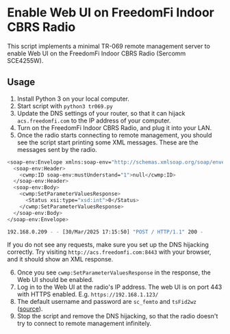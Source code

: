# Enable Web UI on FreedomFi Indoor CBRS Radio

This script implements a minimal TR-069 remote management server to enable Web UI on the FreedomFi Indoor CBRS Radio (Sercomm SCE4255W).

## Usage

1. Install Python 3 on your local computer.
2. Start script with `python3 tr069.py`
3. Update the DNS settings of your router, so that it can hijack `acs.freedomfi.com` to the IP address of your computer.
4. Turn on the FreedomFi Indoor CBRS Radio, and plug it into your LAN.
5. Once the radio starts connecting to remote management, you should see the script start printing some XML messages. These are the messages sent by the radio.

```bash
<soap-env:Envelope xmlns:soap-env="http://schemas.xmlsoap.org/soap/envelope/" xmlns:soap-enc="http://schemas.xmlsoap.org/soap/encoding/" xmlns:xsd="http://www.w3.org/2001/XMLSchema" xmlns:xsi="http://www.w3.org/2001/XMLSchema-instance" xmlns:cwmp="urn:dslforum-org:cwmp-1-0">
  <soap-env:Header>
    <cwmp:ID soap-env:mustUnderstand="1">null</cwmp:ID>
  </soap-env:Header>
  <soap-env:Body>
    <cwmp:SetParameterValuesResponse>
      <Status xsi:type="xsd:int">0</Status>
    </cwmp:SetParameterValuesResponse>
  </soap-env:Body>
</soap-env:Envelope>

192.168.0.209 - - [30/Mar/2025 17:15:50] "POST / HTTP/1.1" 200 -
```

If you do not see any requests, make sure you set up the DNS hijacking correctly. Try visiting `http://acs.freedomfi.com:8443` with your browser, and it should show an XML response.

6. Once you see `cwmp:SetParameterValuesResponse` in the response, the Web UI should be enabled.
7. Log in to the Web UI at the radio's IP address. The web UI is on port 443 with HTTPS enabled. E.g. `https://192.168.1.123/`
8. The default username and password are `sc_femto` and `tsFid2wz` ([source](https://discord.com/channels/404106811252408320/836735476659912754/1355330850232995861)).
9. Stop the script and remove the DNS hijacking, so that the radio doesn't try to connect to remote management infinitely.
